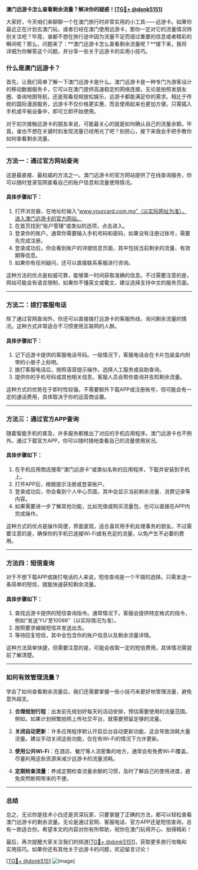 **澳门远游卡怎么查看剩余流量？解决你的疑惑！[[TG💪+ @donk5151](https://t.me/s/donk5151)]**

大家好，今天咱们来聊聊一个在澳门旅行时非常实用的小工具——远游卡。如果你最近正在计划去澳门玩，或者已经在澳门使用远游卡，那你一定对它的流量情况特别关注吧？毕竟，谁都不想在旅行途中因为流量不足而错过重要的信息或者精彩的瞬间呢？那么，问题来了：**澳门远游卡怎么查看剩余流量呢？**接下来，我将详细为你解答这个问题，并分享一些关于远游卡的实用小技巧。

### **什么是澳门远游卡？**

首先，让我们简单了解一下澳门远游卡是什么。澳门远游卡是一种专门为游客设计的移动数据服务卡，它可以在澳门提供高速稳定的网络连接。无论是拍照发朋友圈、查询地图导航，还是观看视频放松娱乐，远游卡都能满足你的需求。相比于传统的国际漫游服务，远游卡不仅价格更实惠，而且使用起来也更加方便。只需插入手机或平板设备中，即可立即开始使用。

对于初次接触远游卡的朋友来说，可能最关心的就是如何确认自己的流量余额。毕竟，谁也不想在关键时刻发现流量已经用光了吧？别担心，接下来我会手把手教你如何查看剩余流量。

---

### **方法一：通过官方网站查询**

这是最直接、最权威的方法之一。澳门远游卡的官方网站提供了在线查询服务，你可以随时登录官网查看自己的账户信息和流量使用情况。

#### **具体步骤如下：**

1. 打开浏览器，在地址栏输入“www.yourcard.com.mo”（以实际网址为准），进入澳门远游卡的官方网站。
2. 在首页找到“账户管理”或类似的选项，点击进入。
3. 登录你的账户。通常你需要输入手机号码和密码，如果没有注册过账号，需要先完成注册。
4. 登录成功后，你会看到账户的详细信息页面，其中包括当前剩余的流量、有效期等信息。
5. 如果你有任何疑问，还可以直接联系客服进行咨询。

这种方法的优点是权威可靠，能够第一时间获取准确的信息。不过需要注意的是，网站可能会有语言限制，如果你不懂英文或葡文，建议选择支持中文的服务页面。

---

### **方法二：拨打客服电话**

除了通过官网查询外，你还可以直接拨打远游卡的客服热线，询问剩余流量的情况。这种方式非常适合不习惯使用互联网的人群。

#### **具体步骤如下：**

1. 记下远游卡提供的客服电话号码。一般情况下，客服电话会在卡片包装盒内附带的小册子上标明。
2. 拨打客服电话后，按照语音提示操作，选择人工服务或自助查询。
3. 提供你的手机号码或其他相关信息，客服人员会帮你查询并告知剩余流量。

这种方式的优势在于即时性较强，不需要额外下载APP或注册账号，但可能会有一定的通话费用，具体取决于你的运营商设置。

---

### **方法三：通过官方APP查询**

随着智能手机的普及，许多服务都推出了对应的手机应用程序。澳门远游卡也不例外。通过下载官方APP，你可以随时随地查看自己的流量使用状况。

#### **具体步骤如下：**

1. 在手机应用商店搜索“澳门远游卡”或类似名称的应用程序，下载并安装到手机上。
2. 打开APP后，根据提示注册或登录账户。
3. 登录成功后，你会看到个人中心页面，其中会显示当前剩余流量、消费记录等内容。
4. 如果需要进一步了解其他功能，比如充值或购买流量包，也可以直接在APP内完成操作。

这种方式的优点是操作简便，界面直观，适合喜欢用手机处理事务的朋友。不过需要注意的是，确保你的手机已连接Wi-Fi或有充足的流量，以免产生不必要的费用。

---

### **方法四：短信查询**

对于不想下载APP或拨打电话的人来说，短信查询是一个不错的选择。只需发送一条简单的短信，就能快速获知剩余流量。

#### **具体步骤如下：**

1. 查找远游卡提供的短信查询指令。通常情况下，客服会提供特定格式的指令，例如“发送‘YU’至10086”（以实际情况为准）。
2. 按照要求编辑短信并发送出去。
3. 等待回复短信，其中会包含你的账户信息以及剩余流量详情。

这种方法简单快捷，但需要注意的是，可能会收取一定的短信费用，具体情况需提前了解清楚。

---

### **如何有效管理流量？**

学会了如何查看剩余流量后，我们还需要掌握一些小技巧来更好地管理流量，避免意外超支。

1. **合理规划行程**：出发前先规划好每天的活动安排，预估需要使用的流量范围。例如，如果计划频繁拍照上传社交平台，就需要预留足够的流量。
   
2. **关闭自动更新**：许多应用程序默认开启后台自动更新功能，这会导致消耗大量流量。建议手动关闭这些功能，仅在有Wi-Fi的情况下允许更新。

3. **使用公共Wi-Fi**：在酒店、餐厅等人流密集的地方，通常会有免费Wi-Fi覆盖。尽量利用这些资源来减少远游卡的流量消耗。

4. **定期检查流量**：养成定期检查流量余额的习惯，及时了解自己的使用进度，避免突然断网带来的不便。

---

### **总结**

总之，无论你是技术小白还是资深玩家，只要掌握了正确的方法，都可以轻松查看澳门远游卡的剩余流量。无论是通过官网、客服电话、官方APP还是短信查询，总有一款适合你。希望本文的内容对你有所帮助，祝你在澳门玩得开心、拍得精彩！

最后，再次提醒大家关注我们的频道[[TG💪+ @donk5151](https://t.me/s/donk5151)]，获取更多旅行攻略和实用技巧。如果你还有其他关于远游卡的问题，欢迎留言讨论！

[[TG💪+ @donk5151](https://t.me/s/donk5151) ![Image](https://i.postimg.cc/rwNCRYN7/Snipaste-2025-04-30-17-27-05.png)]